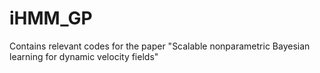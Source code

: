 # iHMM_GP
Contains relevant codes for the paper "Scalable nonparametric Bayesian learning for dynamic velocity fields"
